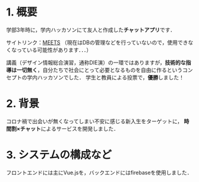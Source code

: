 # 1. 概要
学部3年時に，学内ハッカソンにて友人と作成した**チャットアプリ**です．

サイトリンク：[MEETS](https://c1-meets.web.app/)
（現在はDBの管理などを行っていないので，使用できなくなっている可能性があります．．．）


講義（デザイン情報総合演習，通称DIE演）の一環ではありますが，**技術的な指導は一切無く**，自分たちで社会にとって必要となるものを自由に作るというコンセプトの学内ハッカソンでした．
学生と教員による投票で，**優勝**しました！

# 2. 背景
コロナ禍で出会いが無くなってしまい不安に感じる新入生をターゲットに，
**時間割×チャット**によるサービスを開発しました．

# 3. システムの構成など
フロントエンドには主にVue.jsを，バックエンドにはfirebaseを使用しました．
